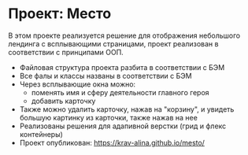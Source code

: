 # Проект: Место

В этом проекте реализуется решение для отображения небольшого лендинга с всплывающими страницами, проект реализован в соответствии с принципами ООП.

* Файловая структура проекта разбита в соответствии с БЭМ
* Все фалы и классы названы в соответствии с БЭМ
* Через всплывающие окна можно:
   - поменять имя и сферу деятельности главного героя
   - добавить карточку
* Также можно удалить карточку, нажав на "корзину", и увидеть большую картинку из карточки, также нажав на нее   
* Реализованы решения для адапивной верстки (грид и флекс контейнеры)
* Проект опубликован: https://krav-alina.github.io/mesto/
